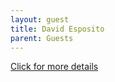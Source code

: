 ```yaml
---
layout: guest
title: David Esposito
parent: Guests
---
```



<div class="badge-base LI-profile-badge" data-locale="en_US" data-size="medium" data-theme="light" 
data-type="VERTICAL" data-vanity="davidespo" data-version="v1"><a class="badge-base__link 
LI-simple-link" href="https://www.linkedin.com/in/davidespo?trk=profile-badge">Click for more details</a></div>


